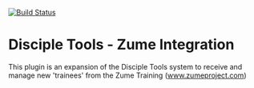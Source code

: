 [![Build Status](https://travis-ci.com/DiscipleTools/disciple-tools-zume.svg?branch=master)](https://travis-ci.com/DiscipleTools/disciple-tools-zume)

# Disciple Tools - Zume Integration
This plugin is an expansion of the Disciple Tools system to receive and manage new 'trainees' from the Zume Training (www.zumeproject.com)
